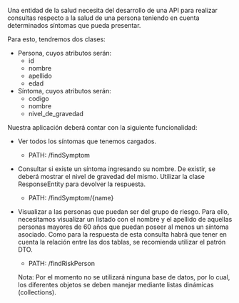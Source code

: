 Una entidad de la salud necesita del desarrollo de una API para realizar consultas respecto a la salud de una persona teniendo en cuenta determinados síntomas que pueda presentar.

Para esto, tendremos dos clases:

- Persona, cuyos atributos serán:
  - id
  - nombre
  - apellido
  - edad
- Síntoma, cuyos atributos serán:
  - codigo
  - nombre
  - nivel_de_gravedad

Nuestra aplicación deberá contar con la siguiente funcionalidad:

- Ver todos los síntomas que tenemos cargados.
  - PATH: /findSymptom


- Consultar si existe un síntoma ingresando su nombre. De existir, se deberá mostrar el nivel de gravedad 
del mismo. Utilizar la clase ResponseEntity para devolver la respuesta.
  - PATH: /findSymptom/{name}

- Visualizar a las personas que puedan ser del grupo de riesgo. Para ello, necesitamos visualizar un 
listado con el nombre y el apellido de aquellas personas mayores de 60 años que puedan poseer al menos un síntoma asociado. Como para la respuesta de esta consulta habrá que tener en cuenta la relación entre las dos tablas, se recomienda utilizar el patrón DTO.
  - PATH: /findRiskPerson


  Nota: Por el momento no se utilizará ninguna base de datos, por lo cual, los diferentes objetos se deben manejar mediante listas dinámicas (collections).
